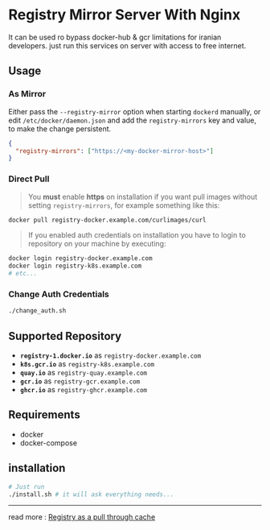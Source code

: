 # Registry Mirror Server With Nginx
It can be used ro bypass docker-hub & gcr limitations for iranian developers. just run this services on server with access to free internet.

## Usage

### As Mirror
Either pass the `--registry-mirror` option when starting `dockerd` manually, or edit `/etc/docker/daemon.json` and add the `registry-mirrors` key and value, to make the change persistent.
```json
{
  "registry-mirrors": ["https://<my-docker-mirror-host>"]
}
```

### Direct Pull
>  You **must** enable **https** on installation if you want pull images without setting `registry-mirrors`, for example something like this:
``` bash
docker pull registry-docker.example.com/curlimages/curl
```
> If you enabled auth credentials on installation you have to login to repository on your machine by executing:
```bash
docker login registry-docker.example.com
docker login registry-k8s.example.com
# etc...
```
### Change Auth Credentials
```bash
./change_auth.sh
```

## Supported Repository
- **`registry-1.docker.io`** as `registry-docker.example.com`
- **`k8s.gcr.io`** as `registry-k8s.example.com`
- **`quay.io`** as `registry-quay.example.com`
- **`gcr.io`** as `registry-gcr.example.com`
- **`ghcr.io`** as `registry-ghcr.example.com`

## Requirements
- docker
- docker-compose


## installation
```bash
# Just run 
./install.sh # it will ask everything needs...
```
--------------
read more :
[Registry as a pull through cache](https://docs.docker.com/registry/recipes/mirror/)